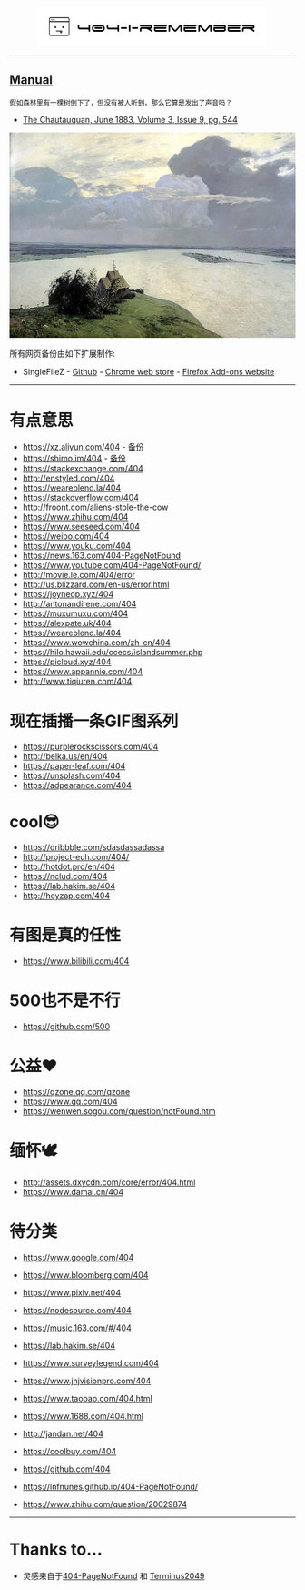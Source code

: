<p align="center">
    <a href="https://no-github.github.io/404-I-remember/"><img src=".//img/logo.png">
</p>

---

## Manual
`假如森林里有一棵树倒下了，但没有被人听到，那么它算是发出了声音吗？`
- [The Chautauquan, June 1883, Volume 3, Issue 9, pg. 544](https://www.gutenberg.org/files/49705/49705-h/49705-h.htm)

<p align="center">
    <img src=".//img/readme.jpg">
</p>

所有网页备份由如下扩展制作:
- SingleFileZ - [Github](https://github.com/gildas-lormeau/SingleFileZ) - [Chrome web store](https://chrome.google.com/webstore/detail/singlefilez/offkdfbbigofcgdokjemgjpdockaafjg) - [Firefox Add-ons website](https://addons.mozilla.org/firefox/addon/singlefilez)

---

# 有点意思
- https://xz.aliyun.com/404 - [备份](./html/xz.aliyun.com.html)
- https://shimo.im/404 - [备份](./html/shimo.im.html)
- https://stackexchange.com/404
- http://enstyled.com/404
- https://weareblend.la/404
- https://stackoverflow.com/404
- http://froont.com/aliens-stole-the-cow
- https://www.zhihu.com/404
- https://www.seeseed.com/404
- https://weibo.com/404
- https://www.youku.com/404
- https://news.163.com/404-PageNotFound
- https://www.youtube.com/404-PageNotFound/
- http://movie.le.com/404/error
- http://us.blizzard.com/en-us/error.html
- https://joyneop.xyz/404
- http://antonandirene.com/404
- https://muxumuxu.com/404
- https://alexpate.uk/404
- https://weareblend.la/404
- https://www.wowchina.com/zh-cn/404
- https://hilo.hawaii.edu/ccecs/islandsummer.php
- https://picloud.xyz/404
- https://www.appannie.com/404
- http://www.tiqiuren.com/404


# 现在插播一条GIF图系列
- https://purplerockscissors.com/404
- http://belka.us/en/404
- https://paper-leaf.com/404
- https://unsplash.com/404
- https://adpearance.com/404


# cool😎
- https://dribbble.com/sdasdassadassa
- http://project-euh.com/404/
- http://hotdot.pro/en/404
- https://nclud.com/404
- https://lab.hakim.se/404
- http://heyzap.com/404

# 有图是真的任性
- https://www.bilibili.com/404

# 500也不是不行
- https://github.com/500

# 公益❤
- https://qzone.qq.com/qzone
- https://www.qq.com/404
- https://wenwen.sogou.com/question/notFound.htm

# 缅怀🕊
- http://assets.dxycdn.com/core/error/404.html
- https://www.damai.cn/404

# 待分类
- https://www.google.com/404
- https://www.bloomberg.com/404
- https://www.pixiv.net/404
- https://nodesource.com/404
- https://music.163.com/#/404
- https://lab.hakim.se/404
- https://www.surveylegend.com/404
- https://www.jnjvisionpro.com/404
- https://www.taobao.com/404.html
- https://www.1688.com/404.html
- http://jandan.net/404
- https://coolbuy.com/404
- https://github.com/404

- https://lnfnunes.github.io/404-PageNotFound/
- https://www.zhihu.com/question/20029874

---

# Thanks to...
- 灵感来自于[404-PageNotFound](https://github.com/lnfnunes/404-PageNotFound) 和 [Terminus2049](https://github.com/Terminus2049/Terminus2049.github.io)
